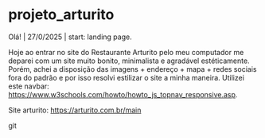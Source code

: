 # projeto_arturito

Olá! | 27/0/2025 | start: landing page.

Hoje ao entrar no site do Restaurante Arturito pelo meu computador me deparei com um site muito bonito, minimalista e  agradável estéticamente. Porém, achei a disposição das imagens + endereço + mapa + redes sociais fora do padrão e por isso resolvi estilizar o site a minha maneira.
Utilizei este navbar: https://www.w3schools.com/howto/howto_js_topnav_responsive.asp. 

Site arturito: https://arturito.com.br/main

git 
